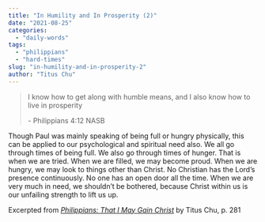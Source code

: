 ```yaml
---
title: "In Humility and In Prosperity (2)"
date: "2021-08-25"
categories: 
  - "daily-words"
tags: 
  - "philippians"
  - "hard-times"
slug: "in-humility-and-in-prosperity-2"
author: "Titus Chu"
---
```


> I know how to get along with humble means, and I also know how to live in prosperity
> 
> \- Philippians 4:12 NASB

Though Paul was mainly speaking of being full or hungry physically, this can be applied to our psychological and spiritual need also. We all go through times of being full. We also go through times of hunger. That is when we are tried. When we are filled, we may become proud. When we are hungry, we may look to things other than Christ. No Christian has the Lord’s presence continuously. No one has an open door all the time. When we are very much in need, we shouldn’t be bothered, because Christ within us is our unfailing strength to lift us up.

Excerpted from _[Philippians: That I May Gain Christ](https://www.asweetsavor.org/book-philippians/)_ by Titus Chu, p. 281
